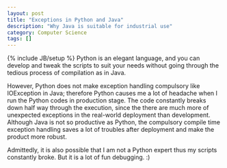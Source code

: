 ```yaml
---
layout: post
title: "Exceptions in Python and Java"
description: "Why Java is suitable for industrial use"
category: Computer Science
tags: []
---
```

{% include JB/setup %}
Python is an elegant language, and you can develop and tweak the scripts to suit your needs without going through the tedious process of compilation as in Java.  

However, Python does not make exception handling compulsory like IOException in Java; therefore Python causes me a lot of headache when I run the Python codes in production stage. The code constantly breaks down half way through the execution, since the there are much more of unexpected exceptions in the real-world deployment than development. Although Java is not so productive as Python, the compulsory compile time exception handling saves a lot of troubles after deployment and make the product more robust.  

Admittedly, it is also possible that I am not a Python expert thus my scripts constantly broke. But it is a lot of fun debugging. :)  